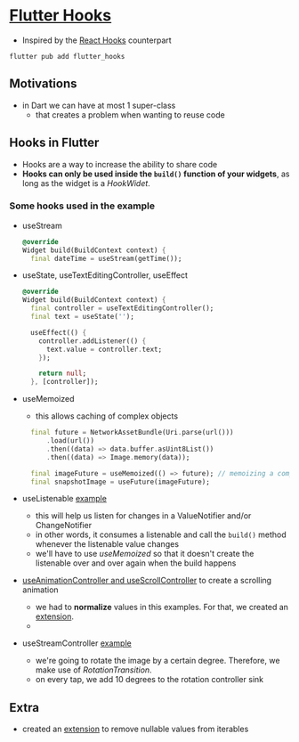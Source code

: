 
# [Flutter Hooks](https://pub.dev/packages/flutter_hooks)

- Inspired by the [React Hooks](https://dev.to/dan_abramov/making-sense-of-react-hooks-2eib) counterpart

```
flutter pub add flutter_hooks
```

## Motivations

- in Dart we can have at most 1 super-class
  - that creates a problem when wanting to reuse code

## Hooks in Flutter
- Hooks are a way to increase the ability to share code
- **Hooks can only be used inside the `build()` function of your widgets**, as long as the widget is a _HookWidet_.


### Some hooks used in the example

- useStream
  ```dart
  @override
  Widget build(BuildContext context) {
    final dateTime = useStream(getTime());
  ```
- useState, useTextEditingController, useEffect
  ```dart
  @override
  Widget build(BuildContext context) {
    final controller = useTextEditingController();
    final text = useState('');

    useEffect(() {
      controller.addListener(() {
        text.value = controller.text;
      });

      return null;
    }, [controller]);
  ```
- useMemoized
  - this allows caching of complex objects
  ```dart
    final future = NetworkAssetBundle(Uri.parse(url()))
        .load(url())
        .then((data) => data.buffer.asUint8List())
        .then((data) => Image.memory(data));

    final imageFuture = useMemoized(() => future); // memoizing a complex obj
    final snapshotImage = useFuture(imageFuture);
  ```
- useListenable [example](lib/flutter_hooks/use_listenable_example.dart)
  - this will help us listen for changes in a ValueNotifier and/or ChangeNotifier
  - in other words, it consumes a listenable and call the `build()` method whenever the listenable value changes
  - we'll have to use _useMemoized_ so that it doesn't create the listenable over and over again when the build happens
    
- [useAnimationController and useScrollController](lib/flutter_hooks/scrolling_example.dart) to create a scrolling animation
  - we had to **normalize** values in this examples. For that, we created an [extension](lib/flutter_hooks/extensions/normalize_extension.dart).
  - 

- useStreamController [example](lib/flutter_hooks/use_stream_controller_example.dart)
  - we're going to rotate the image by a certain degree. Therefore, we make use of _RotationTransition_.
  - on every tap, we add 10 degrees to the rotation controller sink


## Extra

- created an [extension](lib/flutter_hooks/compact_map_extension.dart) to remove nullable values from iterables